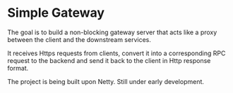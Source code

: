 # Simple Gateway

The goal is to build a non-blocking gateway server that acts like a proxy between the client and the downstream services. 

It receives Https requests from clients, convert it into a corresponding RPC request to the backend and send it back to the client in Http response format.

The project is being built upon Netty. Still under early development.